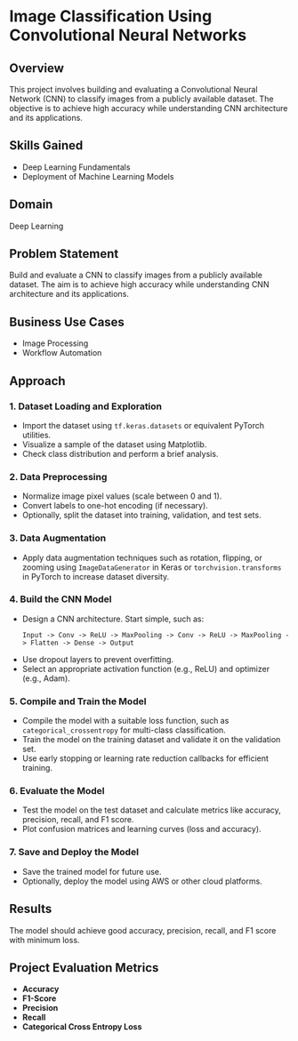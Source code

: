 # Image Classification Using Convolutional Neural Networks

## Overview
This project involves building and evaluating a Convolutional Neural Network (CNN) to classify images from a publicly available dataset. The objective is to achieve high accuracy while understanding CNN architecture and its applications.

## Skills Gained
- Deep Learning Fundamentals
- Deployment of Machine Learning Models

## Domain
Deep Learning

## Problem Statement
Build and evaluate a CNN to classify images from a publicly available dataset. The aim is to achieve high accuracy while understanding CNN architecture and its applications.

## Business Use Cases
- Image Processing
- Workflow Automation

## Approach
### 1. Dataset Loading and Exploration
- Import the dataset using `tf.keras.datasets` or equivalent PyTorch utilities.
- Visualize a sample of the dataset using Matplotlib.
- Check class distribution and perform a brief analysis.

### 2. Data Preprocessing
- Normalize image pixel values (scale between 0 and 1).
- Convert labels to one-hot encoding (if necessary).
- Optionally, split the dataset into training, validation, and test sets.

### 3. Data Augmentation
- Apply data augmentation techniques such as rotation, flipping, or zooming using `ImageDataGenerator` in Keras or `torchvision.transforms` in PyTorch to increase dataset diversity.

### 4. Build the CNN Model
- Design a CNN architecture. Start simple, such as:
  ```
  Input -> Conv -> ReLU -> MaxPooling -> Conv -> ReLU -> MaxPooling -> Flatten -> Dense -> Output
  ```
- Use dropout layers to prevent overfitting.
- Select an appropriate activation function (e.g., ReLU) and optimizer (e.g., Adam).

### 5. Compile and Train the Model
- Compile the model with a suitable loss function, such as `categorical_crossentropy` for multi-class classification.
- Train the model on the training dataset and validate it on the validation set.
- Use early stopping or learning rate reduction callbacks for efficient training.

### 6. Evaluate the Model
- Test the model on the test dataset and calculate metrics like accuracy, precision, recall, and F1 score.
- Plot confusion matrices and learning curves (loss and accuracy).

### 7. Save and Deploy the Model
- Save the trained model for future use.
- Optionally, deploy the model using AWS or other cloud platforms.

## Results
The model should achieve good accuracy, precision, recall, and F1 score with minimum loss.

## Project Evaluation Metrics
- **Accuracy**
- **F1-Score**
- **Precision**
- **Recall**
- **Categorical Cross Entropy Loss**

